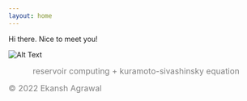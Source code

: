 ```yaml
---
layout: home
---
```


Hi there. Nice to meet you!

![Alt Text](fire.gif)
<div style="text-align: center;">
  <span style="color: gray; font-size: medium;">reservoir computing + kuramoto-sivashinsky equation</span>
</div>

<!-- ### about me
  - 3rd year cs @ berkeley studying ml, cloud computing, and everything in between
  - my current work is with cv, nlp, systems, and micro-service architecture
  
### projects
  - [chronos](https://github.com/h3x4g0ns/py-chronos): symbolic runtime analysis library written in python
  - [py-templater](https://github.com/h3x4g0ns/py-templater): tool that generates code files from user-defined templates
  - [model2c](https://github.com/h3x4g0ns/model2c): tool that converts ML models into low-level inference for embedded platforms
  - [ant colony optimization](https://github.com/h3x4g0ns/ant-colony): optimization algo for travelling salesman problem
  - [deepface-redis](https://github.com/h3x4g0ns/deepface-redis): deepface and redis tech stack for sub-millsecond facial rec queries
  - [ml-m1](https://github.com/h3x4g0ns/m1-ml): various pytorch and tf ML models to test ARM isa
  - [mtcnn-tflite](https://github.com/h3x4g0ns/mtcnn-tflite): pip package to spawn tflite models for mtcnn
  - [musicpy](https://github.com/h3x4g0ns/musicpy): python cli to download music + tracks + album
  
### links
  - [github](https://github.com/h3x4g0ns)
  - [wandb](https://wandb.ai/h3x4g0n)

### short films
  - [rememory](https://www.youtube.com/watch?v=zMNNhd8hqK0) -->

<span style="color: gray; font-size: medium;"> © 2022 Ekansh Agrawal</span>
